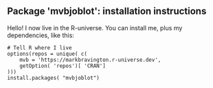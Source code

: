 ## Package 'mvbjoblot': installation instructions

Hello! I now live in the R-universe. You can install me, plus my dependencies, like this:

```
# Tell R where I live
options(repos = unique( c(
    mvb = 'https://markbravington.r-universe.dev',
    getOption( 'repos')[ 'CRAN']
)))
install.packages( "mvbjoblot")
```

